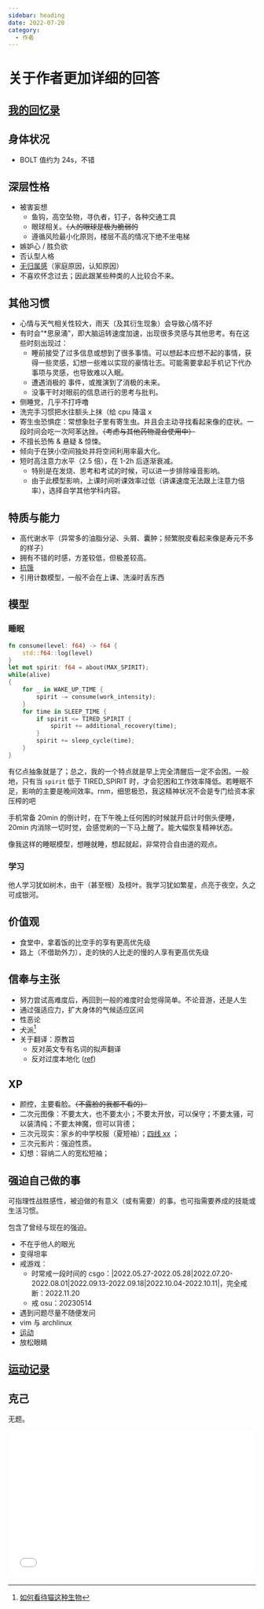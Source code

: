 ```yaml
---
sidebar: heading
date: 2022-07-20
category:
  - 作者
---
```


# 关于作者更加详细的回答

## [我的回忆录](./memories.md)

## 身体状况

- BOLT 值约为 24s，不错
<!-- - 瞳距小，不太行 -->

## 深层性格

- 被害妄想
  - 鱼钩，高空坠物，寻仇者，钉子，各种交通工具
  - 眼球相关。~~（人的眼球是极为脆弱的~~
  - 遵循风险最小化原则，楼层不高的情况下绝不坐电梯
- 嫉妒心 / 胜负欲
- 否认型人格
- [无归属感](https://t.me/withabsolutex/774)（家庭原因，认知原因）
- 不喜欢怀念过去；因此跟某些种类的人比较合不来。

## 其他习惯

- 心情与天气相关性较大，雨天（及其衍生现象）会导致心情不好
- 有时会“\*思泉涌”，即大脑运转速度加速，出现很多灵感与其他思考。有在这些时刻出现过：
  - 睡前接受了过多信息或想到了很多事情。可以想起本应想不起的事情，获得一些灵感，幻想一些难以实现的豪情壮志。可能需要拿起手机记下代办事项与灵感，也导致难以入眠。
  - 遭遇消极的 事件，或推演到了消极的未来。
  - 没事干时对眼前的信息进行的思考与批判。
- 侧睡党，几乎不打呼噜
- 洗完手习惯把水往额头上抹（给 cpu 降温 x
- 寄生虫恐惧症：常想象肚子里有寄生虫。并且会主动寻找看起来像的症状。一段时间会吃一次阿苯达挫。~~（考虑与其他药物混合使用中）~~
- 不擅长恐怖 & 悬疑 & 惊悚。
- 倾向于在狭小空间独处并将空间利用率最大化。
- 短时高注意力水平（2.5 倍），在 1-2h 后逐渐衰减。
  - 特别是在发烧、思考和考试的时候，可以进一步排除噪音影响。
  - 由于此模型影响，上课时间听课效率过低（讲课速度无法跟上注意力倍率），选择自学其他学科内容。

## 特质与能力

- 高代谢水平（异常多的油脂分泌、头屑、囊肿；频繁脱皮<span class="heimu" title="你知道的太多了">看起来像是寿元不多的样子</span>）
- 拥有不错的时感，方差较低，但极差较高。
- [抗饿](../hide/memories.md#饿)
- 引用计数模型，一般不会在上课、洗澡时丢东西

## 模型

### 睡眠

```rs
fn consume(level: f64) -> f64 {
    std::f64::log(level)
}
let mut spirit: f64 = about(MAX_SPIRIT);
while(alive)
{
    for _ in WAKE_UP_TIME {
        spirit -= consume(work_intensity);
    }
    for time in SLEEP_TIME {
        if spirit <= TIRED_SPIRIT {
            spirit += additional_recovery(time);
        }
        spirit += sleep_cycle(time);
    }
}
```

有亿点抽象就是了；总之，我的一个特点就是早上完全清醒后一定不会困。一般地，只有当 `spirit` 低于 TIRED_SPIRIT 时，才会犯困和工作效率降低。若睡眠不足，影响的主要是晚间效率。<span class="heimu" title="你知道的太多了">rnm，细思极恐，我这精神状况不会是专门给资本家压榨的吧</span>

手机常备 20min 的倒计时，在下午晚上任何困的时候就开启计时倒头便睡，20min 内消除一切时觉，会感觉刷的一下马上醒了。能大幅恢复精神状态。

像我这样的睡眠模型，想睡就睡，想起就起，非常符合自由道的观点。

### 学习

他人学习犹如树木，由干（甚至根）及枝叶。我学习犹如繁星，点亮于夜空，久之可成银河。

## 价值观

- 食堂中，拿着饭的比空手的享有更高优先级
- 路上（不借助外力），走的快的人比走的慢的人享有更高优先级

## 信奉与主张

- 努力尝试高难度后，再回到一般的难度时会觉得简单。不论音游，还是人生
- 通过强适应力，扩大身体的气候适应区间
- 性恶论
- 犬派[^1]
- 关于翻译：原教旨
  - 反对英文专有名词的拟声翻译
  - 反对过度本地化 ([ref](https://t.me/shadiaotu_chat/903475))

[^1]: [如何看待猫这种生物](../gossip/consider.md#如何看待猫这种生物)

## XP

- 颜控，主要看脸。~~（不露脸的我都不看的）~~
- 二次元图像：不要太大，也不要太小；不要太开放，可以保守；不要太骚，可以装清纯；不要太神魔，但可以背德；
- 三次元现实：家乡的中学校服（夏短袖）；[四线 xx](https://t.me/withabsolutex/701) <Badge text="特定个体"/>；
- 三次元影片：强迫性质。
- 幻想：容纳二人的宽松短袖；

## 强迫自己做的事

可指理性战胜感性，被迫做的有意义（或有需要）的事。也可指需要养成的技能或生活习惯。

包含了曾经与现在的强迫。

- 不在乎他人的眼光
- 变得坦率
- 戒游戏：
  - 时常戒一段时间的 csgo：|2022.05.27-2022.05.28|2022.07.20-2022.08.01|2022.09.13-2022.09.18|2022.10.04-2022.10.11|，完全戒断：2022.11.20
  - 戒 osu：20230514
- 遇到问题尽量不随便发问
- vim 与 archlinux
- [运动](./sports.md)
- 放松眼睛

## [运动记录](./sports.md)

## 克己

无题。

<iframe frameborder="no" src="/charts/xxx_interval.html" width="100%" height="300" loading="lazy"></iframe>
